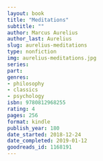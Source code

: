 ```yaml
---
layout: book
title: "Meditations"
subtitle: ""
author: Marcus Aurelius
author_last: Aurelius
slug: aurelius-meditations
type: nonfiction
img: aurelius-meditations.jpg
series: 
part: 
genres:
- philosophy
- classics
- psychology
isbn: 9780812968255
rating: 4
pages: 256
format: kindle
publish_year: 180
date_started: 2018-12-24
date_completed: 2019-01-12
goodreads_id: 1168191
---
```

